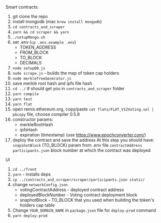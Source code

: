 Smart contracts:
1. git clone the repo
2. install mongodb (mac `brew install mongodb`)
3. `cd contracts_and_scraper`
4. `yarn && cd scraper && yarn`
4. `./setupMongo.sh`
5. set .env (`cp .env.example .env`)
    * TOKEN_ADDRESS
    * FROM_BLOCK
    * TO_BLOCK
    * DECIMALS
6. `node setupDB.js`
7. `node scrape.js` - builds the map of token cap holders
8. `node merkleTreeGenerator.js`
9. save merkle root hash and ipfs file hash
10. `cd ../` # should get you in `contracts_and_scraper` folder
12. `yarn compile`
13. `yarn test`
14. `yarn flat`
15. open remix.ethereum.org, copy/paste 
`cat flats/FLAT_V12Voting.sol | pbcopy` 
file, choose compiler 0.5.8
16. constructor params:
    * merkleRootHash
    * ipfsHash
    * expiration (timestamp) (use https://www.epochconverter.com/)
17. deploy the contract and save the address
At this step you should have:
`snapshotBlock` (TO_BLOCK) param from .env file
`contractAddress`
`participants.json`
block number at which the contract was deployed

UI
1. `cd ../front`
2. `yarn` - installs deps
3. `cp ../contracts_and_scraper/scraper/participants.json static/`
4. change `networkConfig.json`
    * votingContractAddress - deployed contract address
    * deployedBlockNumber - Voting contract deployment block
    * snaphotBlock - TO_BLOCK that you used when building the token's holders cap table
5. Change `YOUR_DOMAIN_NAME` in `package.json` file for `deploy-prod` command
6. `yarn deploy-prod`